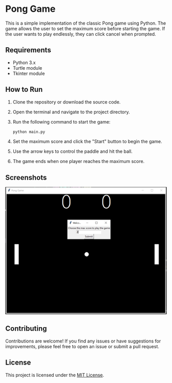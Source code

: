 # Pong Game

This is a simple implementation of the classic Pong game using Python. The game allows the user to set the maximum score before starting the game. If the user wants to play endlessly, they can click cancel when prompted.

## Requirements

- Python 3.x
- Turtle module
- Tkinter module

## How to Run

1. Clone the repository or download the source code.
2. Open the terminal and navigate to the project directory.
3. Run the following command to start the game:

    ```bash
    python main.py
    ```

4. Set the maximum score and click the "Start" button to begin the game.
5. Use the arrow keys to control the paddle and hit the ball.
6. The game ends when one player reaches the maximum score.

## Screenshots

![Pong Game](screenshots/pong_game.png)

## Contributing

Contributions are welcome! If you find any issues or have suggestions for improvements, please feel free to open an issue or submit a pull request.

## License

This project is licensed under the [MIT License](LICENSE.txt).
